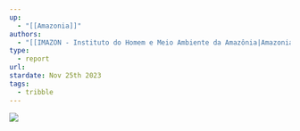 ```yaml
---
up:
  - "[[Amazonia]]"
authors:
  - "[[IMAZON - Instituto do Homem e Meio Ambiente da Amazônia|Amazonia 2030]]"
type:
  - report
url: 
stardate: Nov 25th 2023
tags:
  - tribble
---
```


![](https://i.imgur.com/22Ys4hv.png)
